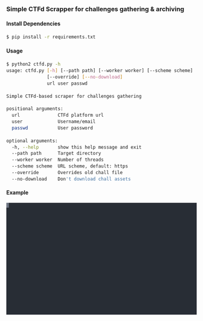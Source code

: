 ### Simple CTFd Scrapper for challenges gathering & archiving

#### Install Dependencies
```bash
$ pip install -r requirements.txt
```
#### Usage
```bash
$ python2 ctfd.py -h
usage: ctfd.py [-h] [--path path] [--worker worker] [--scheme scheme]
               [--override] [--no-download]
               url user passwd

Simple CTFd-based scraper for challenges gathering

positional arguments:
  url              CTFd platform url
  user             Username/email
  passwd           User password

optional arguments:
  -h, --help       show this help message and exit
  --path path      Target directory
  --worker worker  Number of threads
  --scheme scheme  URL scheme, default: https
  --override       Overrides old chall file
  --no-download    Don't download chall assets

```

#### Example
![Alt text](./demo.svg)
